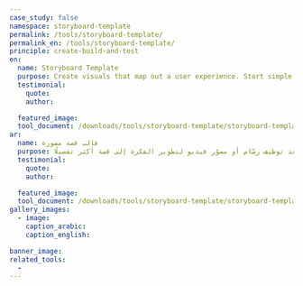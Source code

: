 ```yaml
---
case_study: false
namespace: storyboard-template
permalink: /tools/storyboard-template/
permalink_en: /tools/storyboard-template/
principle: create-build-and-test
en:
  name: Storyboard Template
  purpose: Create visuals that map out a user experience. Start simple, but later on you could involve an illustrator or videographer to develop a more detailed story.
  testimonial:
    quote:
    author:

  featured_image:
  tool_document: /downloads/tools/storyboard-template/storyboard-template-en.pdf
ar:
  name: قالب قصة مصورة
  purpose: أنشئ أشكالًا بصرية لتخطيط تجربة المستخدم. ابدأ بشكل مبسّط، ولكن يمكنك فيما بعد توظيف رسّام أو مصوّر فيديو لتطوير الفكرة إلى قصة أكثر تفصيلًا.
  testimonial:
    quote:
    author:

  featured_image:
  tool_document: /downloads/tools/storyboard-template/storyboard-template-ar.pdf
gallery_images:
  - image:
    caption_arabic:
    caption_english:

banner_image:
related_tools:
  -
---
```

